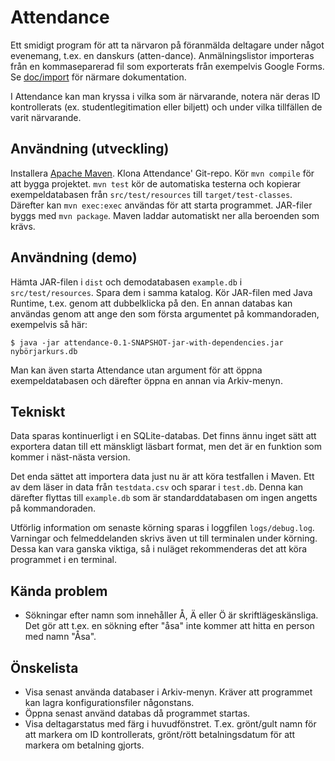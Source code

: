 Attendance
==========

Ett smidigt program för att ta närvaron på föranmälda deltagare under något
evenemang, t.ex. en danskurs (atten-dance). Anmälningslistor importeras från en
kommaseparerad fil som exporterats från exempelvis Google Forms. Se
[doc/import](doc/Import.md) för närmare dokumentation.

I Attendance kan man kryssa i vilka som är närvarande, notera när deras ID
kontrollerats (ex. studentlegitimation eller biljett) och under vilka tillfällen
de varit närvarande.

Användning (utveckling)
-----------------------

Installera [Apache Maven][]. Klona Attendance' Git-repo. Kör `mvn compile` för
att bygga projektet. `mvn test` kör de automatiska testerna och kopierar
exempeldatabasen från `src/test/resources` till `target/test-classes`. Därefter
kan `mvn exec:exec` användas för att starta programmet. JAR-filer byggs med `mvn
package`. Maven laddar automatiskt ner alla beroenden som krävs.

[apache maven]: http://maven.apache.org/

Användning (demo)
-----------------

Hämta JAR-filen i `dist` och demodatabasen `example.db` i
`src/test/resources`. Spara dem i samma katalog. Kör JAR-filen med Java Runtime,
t.ex. genom att dubbelklicka på den. En annan databas kan användas genom att
ange den som första argumentet på kommandoraden, exempelvis så här:

    $ java -jar attendance-0.1-SNAPSHOT-jar-with-dependencies.jar nybörjarkurs.db

Man kan även starta Attendance utan argument för att öppna exempeldatabasen och
därefter öppna en annan via Arkiv-menyn.

Tekniskt
--------

Data sparas kontinuerligt i en SQLite-databas. Det finns ännu inget sätt att
exportera datan till ett mänskligt läsbart format, men det är en funktion som
kommer i näst-nästa version.

Det enda sättet att importera data just nu är att köra testfallen i Maven. Ett
av dem läser in data från `testdata.csv` och sparar i `test.db`. Denna kan
därefter flyttas till `example.db` som är standarddatabasen om ingen angetts på
kommandoraden.

Utförlig information om senaste körning sparas i loggfilen `logs/debug.log`.
Varningar och felmeddelanden skrivs även ut till terminalen under körning. Dessa
kan vara ganska viktiga, så i nuläget rekommenderas det att köra programmet i en
terminal.

Kända problem
-------------

* Sökningar efter namn som innehåller Å, Ä eller Ö är skriftlägeskänsliga. Det
gör att t.ex. en sökning efter "åsa" inte kommer att hitta en person med namn
"Åsa".

Önskelista
----------

* Visa senast använda databaser i Arkiv-menyn. Kräver att programmet kan lagra
  konfigurationsfiler någonstans.
* Öppna senast använd databas då programmet startas.
* Visa deltagarstatus med färg i huvudfönstret. T.ex. grönt/gult namn för att
  markera om ID kontrollerats, grönt/rött betalningsdatum för att markera om
  betalning gjorts.
